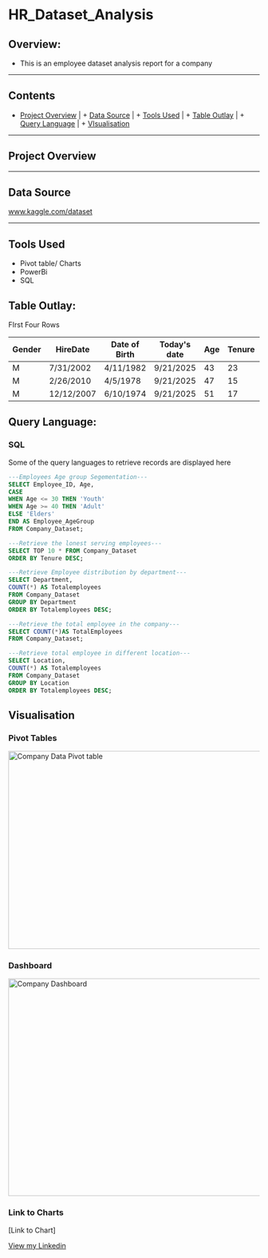 # HR_Dataset_Analysis
## Overview:

+ This is an employee dataset analysis report for a company 

___

## Contents

+ [Project Overview](#Project-Overview) | + [Data Source](#Data-Source) | + [Tools Used](#Tools-Used) | + [Table Outlay](#Table-Outlay) | + [Query Language](#Query-Language) | + [VIsualisation](#VIsualisation)

---
## Project Overview

--- 
## Data Source
www.kaggle.com/dataset

---
## Tools Used
+ Pivot table/ Charts
+ PowerBi
+ SQL

## Table Outlay:
FIrst Four Rows

|Gender|	HireDate|	Date of Birth|	Today's date|	Age| Tenure|	Location|	Department|	Job Grade|
|---|---|---|---|---|---|---|---|---|
|M|	7/31/2002|	4/11/1982|	9/21/2025|	43|	23|	Abuja|	Sales|	Officer|
|M|	2/26/2010|	4/5/1978|	9/21/2025|	47|	15|	Lagos|	Sales|	Officer|
|M|	12/12/2007|	6/10/1974|	9/21/2025|	51|	17|	Lagos|	Production|	Officer|

## Query Language:

### SQL
Some of the query languages to retrieve records are displayed here

```SQL
---Employees Age group Segementation---
SELECT Employee_ID, Age,
CASE
WHEN Age <= 30 THEN 'Youth'
WHEN Age >= 40 THEN 'Adult'
ELSE 'Elders'
END AS Employee_AgeGroup
FROM Company_Dataset;

````

```SQL
---Retrieve the lonest serving employees---
SELECT TOP 10 * FROM Company_Dataset
ORDER BY Tenure DESC;

```

```SQL
---Retrieve Employee distribution by department---
SELECT Department, 
COUNT(*) AS Totalemployees
FROM Company_Dataset
GROUP BY Department
ORDER BY Totalemployees DESC;

```

```SQL
---Retrieve the total employee in the company---
SELECT COUNT(*)AS TotalEmployees
FROM Company_Dataset;

```

```SQL
---Retrieve total employee in different location---
SELECT Location, 
COUNT(*) AS Totalemployees
FROM Company_Dataset
GROUP BY Location
ORDER BY Totalemployees DESC;

```

## Visualisation
### Pivot Tables

<img width="1150" height="397" alt="Company Data Pivot table" src="https://github.com/user-attachments/assets/14333d11-524f-4c55-b187-b285b095f685" />

### Dashboard

<img width="1204" height="436" alt="Company Dashboard" src="https://github.com/user-attachments/assets/fd2fd92b-d2ff-40b8-9ffd-48f7ac7c3b11" />

### Link to Charts
[Link to Chart]

[View my Linkedin](https://www.linkedin.com/in/ofochecynthia)
